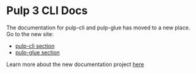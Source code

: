 # Pulp 3 CLI Docs

The documentation for pulp-cli and pulp-glue has moved to a new place.
Go to the new site:

- [pulp-cli section](https://staging-docs.pulpproject.org/pulp-cli/docs/user/)
- [pulp-glue section](https://staging-docs.pulpproject.org/pulp-glue/docs/dev/learn/architecture/)

Learn more about the new documentation project [here](https://discourse.pulpproject.org/t/unified-documentation-part-2/1188/2)
